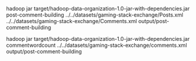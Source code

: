 hadoop jar target/hadoop-data-organization-1.0-jar-with-dependencies.jar post-comment-building ../../datasets/gaming-stack-exchange/Posts.xml ../../datasets/gaming-stack-exchange/Comments.xml output/post-comment-building


hadoop jar target/hadoop-data-organization-1.0-jar-with-dependencies.jar commentwordcount ../../datasets/gaming-stack-exchange/comments.xml output/post-comment-building




